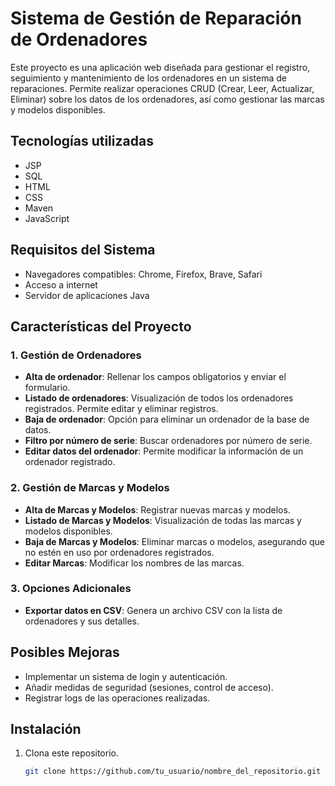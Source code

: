 # Sistema de Gestión de Reparación de Ordenadores

Este proyecto es una aplicación web diseñada para gestionar el registro, seguimiento y mantenimiento de los ordenadores en un sistema de reparaciones. Permite realizar operaciones CRUD (Crear, Leer, Actualizar, Eliminar) sobre los datos de los ordenadores, así como gestionar las marcas y modelos disponibles.

## Tecnologías utilizadas
- JSP
- SQL
- HTML
- CSS
- Maven
- JavaScript

## Requisitos del Sistema
- Navegadores compatibles: Chrome, Firefox, Brave, Safari
- Acceso a internet
- Servidor de aplicaciones Java

## Características del Proyecto
### 1. Gestión de Ordenadores
- **Alta de ordenador**: Rellenar los campos obligatorios y enviar el formulario.
- **Listado de ordenadores**: Visualización de todos los ordenadores registrados. Permite editar y eliminar registros.
- **Baja de ordenador**: Opción para eliminar un ordenador de la base de datos.
- **Filtro por número de serie**: Buscar ordenadores por número de serie.
- **Editar datos del ordenador**: Permite modificar la información de un ordenador registrado.

### 2. Gestión de Marcas y Modelos
- **Alta de Marcas y Modelos**: Registrar nuevas marcas y modelos.
- **Listado de Marcas y Modelos**: Visualización de todas las marcas y modelos disponibles.
- **Baja de Marcas y Modelos**: Eliminar marcas o modelos, asegurando que no estén en uso por ordenadores registrados.
- **Editar Marcas**: Modificar los nombres de las marcas.

### 3. Opciones Adicionales
- **Exportar datos en CSV**: Genera un archivo CSV con la lista de ordenadores y sus detalles.

## Posibles Mejoras
- Implementar un sistema de login y autenticación.
- Añadir medidas de seguridad (sesiones, control de acceso).
- Registrar logs de las operaciones realizadas.

## Instalación
1. Clona este repositorio.
   ```bash
   git clone https://github.com/tu_usuario/nombre_del_repositorio.git

 
